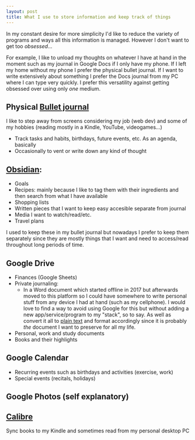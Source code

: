 ```yaml
---
layout: post
title: What I use to store information and keep track of things
---
```


In my constant desire for more simplicity I'd like to reduce the variety of programs and ways all this information is managed. However I don't want to get too _obsessed_...

For example, I like to unload my thoughts on whatever I have at hand in the moment such as my journal in Google Docs if I only have my phone. If I left my home without my phone I prefer the physical bullet journal. If I want to write extensively about something I prefer the Docs journal from my PC where I can type very quickly. I prefer this versatility against getting obsessed over using only _one_ medium.

## Physical [Bullet journal](https://bulletjournal.com/)
I like to step away from screens considering my job (web dev) and some of my hobbies (reading mostly in a Kindle, YouTube, videogames...)
- Track tasks and habits, birthdays, future events, etc. As an agenda, basically
- Occasionally to vent or write down any kind of thought

## [Obsidian](https://obsidian.md/):
- Goals
- Recipes: mainly because I like to tag them with their ingredients and then search from what I have available
- Shopping lists
- Written pieces that I want to keep easy accesible separate from journal
- Media I want to watch/read/etc.
- Travel plans

I used to keep these in my bullet journal but nowadays I prefer to keep them separately since they are mostly things that I want and need to access/read throughout long periods of time.

## Google Drive
- Finances (Google Sheets)
- Private journaling: 
    - In a Word document which started offline in 2017 but afterwards moved to this platform so I could have somewhere to write personal stuff from any device I had at hand (such as my cellphone). I would love to find a way to avoid using Google for this but without adding a new app/service/program to my "stack", so to say. As well as convert it all to [plain text](https://sive.rs/plaintext) and format accordingly since it is probably _the_ document I want to preserve for all my life.
- Personal, work and study documents
- Books and their highlights

## Google Calendar
- Recurring events such as birthdays and activities (exercise, work)
- Special events (recitals, holidays)

## Google Photos (self explanatory)

## [Calibre](https://calibre-ebook.com/)
Sync books to my Kindle and sometimes read from my personal desktop PC